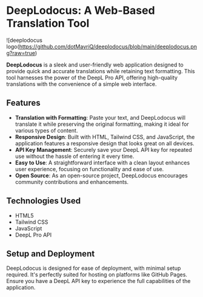 # DeepLodocus: A Web-Based Translation Tool
![deeplodocus logo(https://github.com/dotMavriQ/deeplodocus/blob/main/deeplodocus.png?raw=true)

**DeepLodocus** is a sleek and user-friendly web application designed to provide quick and accurate translations while retaining text formatting. This tool harnesses the power of the DeepL Pro API, offering high-quality translations with the convenience of a simple web interface.

## Features
- **Translation with Formatting**: Paste your text, and DeepLodocus will translate it while preserving the original formatting, making it ideal for various types of content.
- **Responsive Design**: Built with HTML, Tailwind CSS, and JavaScript, the application features a responsive design that looks great on all devices.
- **API Key Management**: Securely save your DeepL API key for repeated use without the hassle of entering it every time.
- **Easy to Use**: A straightforward interface with a clean layout enhances user experience, focusing on functionality and ease of use.
- **Open Source**: As an open-source project, DeepLodocus encourages community contributions and enhancements.

## Technologies Used
- HTML5
- Tailwind CSS
- JavaScript
- DeepL Pro API

## Setup and Deployment
DeepLodocus is designed for ease of deployment, with minimal setup required. It's perfectly suited for hosting on platforms like GitHub Pages. Ensure you have a DeepL API key to experience the full capabilities of the application.

